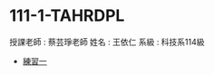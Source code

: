 # 111-1-TAHRDPL
授課老師 : 蔡芸琤老師
姓名 : 王依仁
系級 : 科技系114級

- [練習一](http://localhost:8888/nbconvert/html/Desktop/python/Python01.ipynb?download=false)
